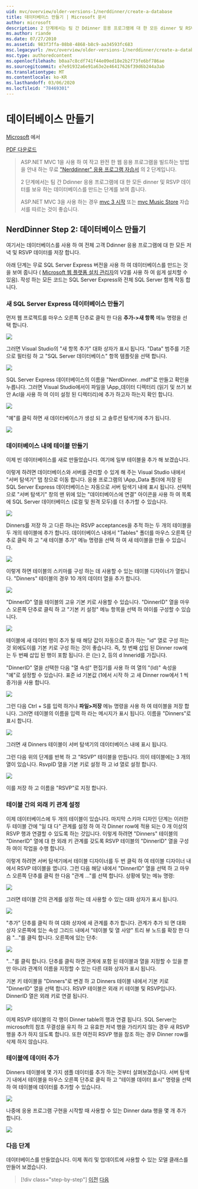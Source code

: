 ```yaml
---
uid: mvc/overview/older-versions-1/nerddinner/create-a-database
title: 데이터베이스 만들기 | Microsoft 문서
author: microsoft
description: 2 단계에서는 팀 간 Ddinner 응용 프로그램에 대 한 모든 dinner 및 RSVP 데이터를 보유 하는 데이터베이스를 만드는 단계를 보여 줍니다.
ms.author: riande
ms.date: 07/27/2010
ms.assetid: 983f3ffa-08b8-4868-b8c9-aa34593fc683
msc.legacyurl: /mvc/overview/older-versions-1/nerddinner/create-a-database
msc.type: authoredcontent
ms.openlocfilehash: b0aa7c8cdf741f44e09ed18e2b2f73fe6bf786ae
ms.sourcegitcommit: e7e91932a6e91a63e2e46417626f39d6b244a3ab
ms.translationtype: MT
ms.contentlocale: ko-KR
ms.lasthandoff: 03/06/2020
ms.locfileid: "78469301"
---
```

# <a name="create-a-database"></a>데이터베이스 만들기

[Microsoft](https://github.com/microsoft) 에서

[PDF 다운로드](http://aspnetmvcbook.s3.amazonaws.com/aspnetmvc-nerdinner_v1.pdf)

> ASP.NET MVC 1을 사용 하 여 작고 완전 한 웹 응용 프로그램을 빌드하는 방법을 안내 하는 무료 ["Nerddinner" 응용 프로그램 자습서](introducing-the-nerddinner-tutorial.md) 의 2 단계입니다.
> 
> 2 단계에서는 팀 간 Ddinner 응용 프로그램에 대 한 모든 dinner 및 RSVP 데이터를 보유 하는 데이터베이스를 만드는 단계를 보여 줍니다.
> 
> ASP.NET MVC 3을 사용 하는 경우 [mvc 3 시작](../../older-versions/getting-started-with-aspnet-mvc3/cs/intro-to-aspnet-mvc-3.md) 또는 [mvc Music Store](../../older-versions/mvc-music-store/mvc-music-store-part-1.md) 자습서를 따르는 것이 좋습니다.

## <a name="nerddinner-step-2-creating-the-database"></a>NerdDinner Step 2: 데이터베이스 만들기

여기서는 데이터베이스를 사용 하 여 전체 고객 Ddinner 응용 프로그램에 대 한 모든 저녁 및 RSVP 데이터를 저장 합니다.

아래 단계는 무료 SQL Server Express 버전을 사용 하 여 데이터베이스를 만드는 것을 보여 줍니다 ( [Microsoft 웹 플랫폼 설치 관리자](https://www.microsoft.com/web/downloads/platform.aspx)의 V2를 사용 하 여 쉽게 설치할 수 있음). 작성 하는 모든 코드는 SQL Server Express와 전체 SQL Server 함께 작동 합니다.

### <a name="creating-a-new-sql-server-express-database"></a>새 SQL Server Express 데이터베이스 만들기

먼저 웹 프로젝트를 마우스 오른쪽 단추로 클릭 한 다음 **추가-&gt;새 항목** 메뉴 명령을 선택 합니다.

![](create-a-database/_static/image1.png)

그러면 Visual Studio의 "새 항목 추가" 대화 상자가 표시 됩니다. "Data" 범주를 기준으로 필터링 하 고 "SQL Server 데이터베이스" 항목 템플릿을 선택 합니다.

![](create-a-database/_static/image2.png)

SQL Server Express 데이터베이스의 이름을 "NerdDinner. .mdf"로 만들고 확인을 누릅니다. 그러면 Visual Studio에서이 파일을 \App\_데이터 디렉터리 (읽기 및 쓰기 보안 Acl을 사용 하 여 이미 설정 된 디렉터리)에 추가 하고자 하는지 확인 합니다.

![](create-a-database/_static/image3.png)

"예"를 클릭 하면 새 데이터베이스가 생성 되 고 솔루션 탐색기에 추가 됩니다.

![](create-a-database/_static/image4.png)

### <a name="creating-tables-within-our-database"></a>데이터베이스 내에 테이블 만들기

이제 빈 데이터베이스를 새로 만들었습니다. 여기에 일부 테이블을 추가 해 보겠습니다.

이렇게 하려면 데이터베이스와 서버를 관리할 수 있게 해 주는 Visual Studio 내에서 "서버 탐색기" 탭 창으로 이동 합니다. 응용 프로그램의 \App\_Data 폴더에 저장 된 SQL Server Express 데이터베이스는 자동으로 서버 탐색기 내에 표시 됩니다. 선택적으로 "서버 탐색기" 창의 맨 위에 있는 "데이터베이스에 연결" 아이콘을 사용 하 여 목록에 SQL Server 데이터베이스 (로컬 및 원격 모두)를 더 추가할 수 있습니다.

![](create-a-database/_static/image5.png)

Dinners를 저장 하 고 다른 하나는 RSVP acceptances을 추적 하는 두 개의 테이블을 두 개의 테이블에 추가 합니다. 데이터베이스 내에서 "Tables" 폴더를 마우스 오른쪽 단추로 클릭 하 고 "새 테이블 추가" 메뉴 명령을 선택 하 여 새 테이블을 만들 수 있습니다.

![](create-a-database/_static/image6.png)

이렇게 하면 테이블의 스키마를 구성 하는 데 사용할 수 있는 테이블 디자이너가 열립니다. "Dinners" 테이블의 경우 10 개의 데이터 열을 추가 합니다.

![](create-a-database/_static/image7.png)

"DinnerID" 열을 테이블의 고유 기본 키로 사용할 수 있습니다. "DinnerID" 열을 마우스 오른쪽 단추로 클릭 하 고 "기본 키 설정" 메뉴 항목을 선택 하 여이를 구성할 수 있습니다.

![](create-a-database/_static/image8.png)

테이블에 새 데이터 행이 추가 될 때 해당 값이 자동으로 증가 하는 "id" 열로 구성 하는 것 외에도이를 기본 키로 구성 하는 것이 좋습니다. 즉, 첫 번째 삽입 된 Dinner row에는 두 번째 삽입 된 행이 포함 됩니다. 은 (는) 2, 등의 d Innerid를 가집니다.

"DinnerID" 열을 선택한 다음 "열 속성" 편집기를 사용 하 여 열의 "(Id)" 속성을 "예"로 설정할 수 있습니다. 표준 id 기본값 (1에서 시작 하 고 새 Dinner row에서 1 씩 증가)을 사용 합니다.

![](create-a-database/_static/image9.png)

그런 다음 Ctrl + S를 입력 하거나 **파일&gt;저장** 메뉴 명령을 사용 하 여 테이블을 저장 합니다. 그러면 테이블의 이름을 입력 하 라는 메시지가 표시 됩니다. 이름을 "Dinners"로 표시 합니다.

![](create-a-database/_static/image10.png)

그러면 새 Dinners 테이블이 서버 탐색기의 데이터베이스 내에 표시 됩니다.

그런 다음 위의 단계를 반복 하 고 "RSVP" 테이블을 만듭니다. 의이 테이블에는 3 개의 열이 있습니다. RsvpID 열을 기본 키로 설정 하 고 id 열로 설정 합니다.

![](create-a-database/_static/image11.png)

이를 저장 하 고 이름을 "RSVP"로 지정 합니다.

### <a name="setting-up-a-foreign-key-relationship-between-tables"></a>테이블 간의 외래 키 관계 설정

이제 데이터베이스에 두 개의 테이블이 있습니다. 마지막 스키마 디자인 단계는 이러한 두 테이블 간에 "일 대 다" 관계를 설정 하 여 각 Dinner row에 적용 되는 0 개 이상의 RSVP 행과 연결할 수 있도록 하는 것입니다. 이렇게 하려면 "Dinners" 테이블의 "DinnerID" 열에 대 한 외래 키 관계를 갖도록 RSVP 테이블의 "DinnerID" 열을 구성 하 여이 작업을 수행 합니다.

이렇게 하려면 서버 탐색기에서 테이블 디자이너를 두 번 클릭 하 여 테이블 디자이너 내에서 RSVP 테이블을 엽니다. 그런 다음 해당 내에서 "DinnerID" 열을 선택 하 고 마우스 오른쪽 단추를 클릭 한 다음 "관계 ..."를 선택 합니다. 상황에 맞는 메뉴 명령:

![](create-a-database/_static/image12.png)

그러면 테이블 간의 관계를 설정 하는 데 사용할 수 있는 대화 상자가 표시 됩니다.

![](create-a-database/_static/image13.png)

"추가" 단추를 클릭 하 여 대화 상자에 새 관계를 추가 합니다. 관계가 추가 되 면 대화 상자 오른쪽에 있는 속성 그리드 내에서 "테이블 및 열 사양" 트리 뷰 노드를 확장 한 다음 "..."를 클릭 합니다. 오른쪽에 있는 단추:

![](create-a-database/_static/image14.png)

"..."를 클릭 합니다. 단추를 클릭 하면 관계에 포함 된 테이블과 열을 지정할 수 있을 뿐만 아니라 관계의 이름을 지정할 수 있는 다른 대화 상자가 표시 됩니다.

기본 키 테이블을 "Dinners"로 변경 하 고 Dinners 테이블 내에서 기본 키로 "DinnerID" 열을 선택 합니다. RSVP 테이블은 외래 키 테이블 및 RSVP입니다. DinnerID 열은 외래 키로 연결 됩니다.

![](create-a-database/_static/image15.png)

이제 RSVP 테이블의 각 행이 Dinner table의 행과 연결 됩니다. SQL Server는 microsoft의 참조 무결성을 유지 하 고 유효한 저녁 행을 가리키지 않는 경우 새 RSVP 행을 추가 하지 않도록 합니다. 또한 여전히 RSVP 행을 참조 하는 경우 Dinner row를 삭제 하지 않습니다.

### <a name="adding-data-to-our-tables"></a>테이블에 데이터 추가

Dinners 테이블에 몇 가지 샘플 데이터를 추가 하는 것부터 살펴보겠습니다. 서버 탐색기 내에서 테이블을 마우스 오른쪽 단추로 클릭 하 고 "테이블 데이터 표시" 명령을 선택 하 여 테이블에 데이터를 추가할 수 있습니다.

![](create-a-database/_static/image16.png)

나중에 응용 프로그램 구현을 시작할 때 사용할 수 있는 Dinner data 행을 몇 개 추가 합니다.

![](create-a-database/_static/image17.png)

### <a name="next-step"></a>다음 단계

데이터베이스를 만들었습니다. 이제 쿼리 및 업데이트에 사용할 수 있는 모델 클래스를 만들어 보겠습니다.

> [!div class="step-by-step"]
> [이전](create-a-new-aspnet-mvc-project.md)
> [다음](build-a-model-with-business-rule-validations.md)
